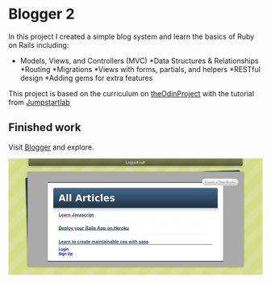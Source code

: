# Blogger 2

In this project I created a simple blog system and learn the basics of Ruby on Rails including:

* Models, Views, and Controllers (MVC)
 *Data Structures & Relationships
 *Routing
 *Migrations
 *Views with forms, partials, and helpers
 *RESTful design
 *Adding gems for extra features

This project is based on the curriculum on [theOdinProject](https://www.theodinproject.com) with the tutorial from [Jumpstartlab](http://tutorials.jumpstartlab.com/projects/blogger.html)

## Finished work

   Visit [Blogger](https://lit-dawn-86296.herokuapp.com/articles) and explore.

   ![blooger screenshot](app/assets/images/Screenshot_2020-02-23%20Blogger.png?raw=true "Blogger 2")
